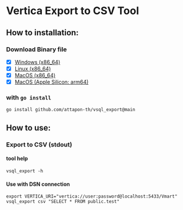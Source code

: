 # Vertica Export to CSV Tool


## How to installation:

### Download Binary file
- [x] [Windows (x86_64)](https://github.com/attapon-th/vsql_export/releases/download/v0.1.0/vsql_export_Windows_x86_64.zip)
- [x] [Linux (x86_64)](https://github.com/attapon-th/vsql_export/releases/download/v0.1.0/vsql_export_Linux_x86_64.tar.gz)
- [x] [MacOS (x86_64)](https://github.com/attapon-th/vsql_export/releases/download/v0.1.0/vsql_export_Darwin_x86_64.tar.gz)
- [x] [MacOS (Apple Silicon: arm64)](https://github.com/attapon-th/vsql_export/releases/download/v0.1.0/vsql_export_Linux_arm64.tar.gz)

### with `go install`
```
go install github.com/attapon-th/vsql_export@main
```

## How to use:


### Export to CSV (stdout)

#### tool help

```shell
vsql_export -h
```

#### Use with DSN connection
```shell
export VERTICA_URI="vertica://user:password@localhost:5433/Vmart"
vsql_export csv "SELECT * FROM public.test"
```
